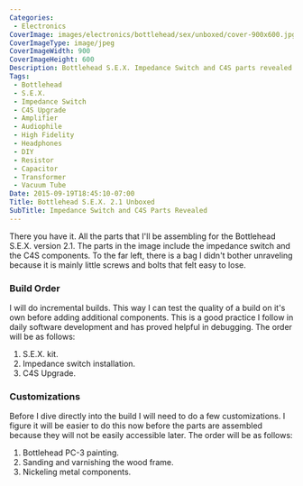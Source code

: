```yaml
---
Categories:
 - Electronics
CoverImage: images/electronics/bottlehead/sex/unboxed/cover-900x600.jpg
CoverImageType: image/jpeg
CoverImageWidth: 900
CoverImageHeight: 600
Description: Bottlehead S.E.X. Impedance Switch and C4S parts revealed
Tags:
 - Bottlehead
 - S.E.X.
 - Impedance Switch
 - C4S Upgrade
 - Amplifier
 - Audiophile
 - High Fidelity
 - Headphones
 - DIY
 - Resistor
 - Capacitor
 - Transformer
 - Vacuum Tube
Date: 2015-09-19T18:45:10-07:00
Title: Bottlehead S.E.X. 2.1 Unboxed
SubTitle: Impedance Switch and C4S Parts Revealed
---
```


There you have it. All the parts that I'll be assembling for the Bottlehead
S.E.X. version 2.1. The parts in the image include the impedance switch and the
C4S components. To the far left, there is a bag I didn't bother unraveling
because it is mainly little screws and bolts that felt easy to lose.

### Build Order

I will do incremental builds. This way I can test the quality of a build on it's
own before adding additional components. This is a good practice I follow in
daily software development and has proved helpful in debugging. The order will
be as follows:

1. S.E.X. kit.
2. Impedance switch installation.
3. C4S Upgrade.

<!--more-->

### Customizations

Before I dive directly into the build I will need to do a few customizations. I
figure it will be easier to do this now before the parts are assembled because
they will not be easily accessible later. The order will be as follows:

1. Bottlehead PC-3 painting.
2. Sanding and varnishing the wood frame.
3. Nickeling metal components.
